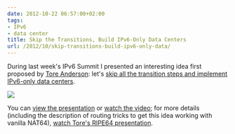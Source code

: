 ```yaml
---
date: 2012-10-22 06:57:00+02:00
tags:
- IPv6
- data center
title: Skip the Transitions, Build IPv6-Only Data Centers
url: /2012/10/skip-transitions-build-ipv6-only-data/
---
```

During last week's IPv6 Summit I presented an interesting idea first proposed by [Tore Anderson](https://twitter.com/toreanderson): let's [skip all the transition steps and implement IPv6-only data centers](/2012/05/ipv6-only-data-center-built-by-tore/).

[![](/2012/10/s400-IPv6DCTypicalSteps.jpg)](https://my.ipspace.net/bin/get/IPv6E101/Skip%20the%20Transitions%2C%20Jump%20Straight%20into%20IPv6.pdf?doccode=IPv6E101)

You can [view the presentation](https://my.ipspace.net/bin/get/IPv6E101/Skip%20the%20Transitions%2C%20Jump%20Straight%20into%20IPv6.pdf?doccode=IPv6E101) or [watch the video](https://video.arnes.si/portal/asset.zul?id=j1QUfBUJWlr45fSJnkMsyh1W); for more details (including the description of routing tricks to get this idea working with vanilla NAT64), [watch Tore's RIPE64 presentation](https://ripe64.ripe.net/archives/video/37/).
